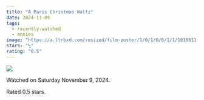 ```yaml
---
title: "A Paris Christmas Waltz"
date: 2024-11-09
tags:
  - recently-watched
  - movies
image: "https://a.ltrbxd.com/resized/film-poster/1/0/1/6/6/1/1/1016611-paris-christmas-waltz-0-600-0-900-crop.jpg?v=a078ef8794"
stars: "½"
rating: "0.5"
---
```


<div class="letterboxd-movie-data-content">
   <p><img src="https://a.ltrbxd.com/resized/film-poster/1/0/1/6/6/1/1/1016611-paris-christmas-waltz-0-600-0-900-crop.jpg?v=a078ef8794"/></p> <p>Watched on Saturday November 9, 2024.</p> 
  <p>Rated 0.5 stars.<p>
  <div class="float-clear"></div>
</div>
